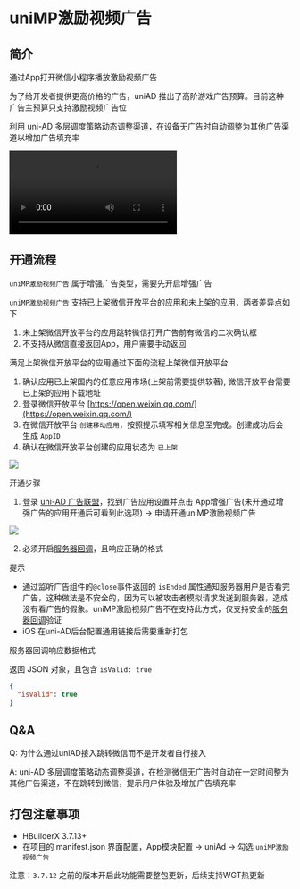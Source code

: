 # uniMP激励视频广告

## 简介

通过App打开微信小程序播放激励视频广告

为了给开发者提供更高价格的广告，uniAD 推出了高阶游戏广告预算。目前这种广告主预算只支持激励视频广告位

利用 uni-AD 多层调度策略动态调整渠道，在设备无广告时自动调整为其他广告渠道以增加广告填充率

<video controls src="https://web-assets.dcloud.net.cn/unidoc/zh/uni-ad/uni-ad-unimp.mp4" style="max-width: 100%;"></video>

## 开通流程

`uniMP激励视频广告` 属于增强广告类型，需要先开启增强广告

`uniMP激励视频广告` 支持已上架微信开放平台的应用和未上架的应用，两者差异点如下

1. 未上架微信开放平台的应用跳转微信打开广告前有微信的二次确认框
2. 不支持从微信直接返回App，用户需要手动返回

满足上架微信开放平台的应用通过下面的流程上架微信开放平台

1. 确认应用已上架国内的任意应用市场(上架前需要提供软著), 微信开放平台需要已上架的应用下载地址
2. 登录微信开放平台 [https://open.weixin.qq.com/](https://open.weixin.qq.com/)
3. 在微信开放平台 `创建移动应用`，按照提示填写相关信息至完成。创建成功后会生成 `AppID`
4. 确认在微信开放平台创建的应用状态为 `已上架`

![](https://web-assets.dcloud.net.cn/unidoc/zh/uni-ad/uni-ad-unimp-open-weixin-status.png)


开通步骤

1. 登录 [uni-AD 广告联盟](https://uniad.dcloud.net.cn)，找到广告应用设置并点击 App增强广告(未开通过增强广告的应用开通后可看到此选项) -> 申请开通uniMP激励视频广告

![](https://web-assets.dcloud.net.cn/unidoc/zh/uni-ad/uni-ad-unimp-web-console-on.png)

2. 必须开启[服务器回调](https://uniapp.dcloud.net.cn/component/ad-rewarded-video.html#callback)，且响应正确的格式


提示
- 通过监听广告组件的`@close`事件返回的 `isEnded` 属性通知服务器用户是否看完广告，这种做法是不安全的，因为可以被攻击者模拟请求发送到服务器，造成没有看广告的假象。uniMP激励视频广告不在支持此方式，仅支持安全的[服务器回调](https://uniapp.dcloud.net.cn/component/ad-rewarded-video.html#callback)验证
- iOS 在uni-AD后台配置通用链接后需要重新打包


服务器回调响应数据格式

返回 JSON 对象，且包含 `isValid: true`

```json
{
  "isValid": true
}
```

## Q&A

Q: 为什么通过uniAD接入跳转微信而不是开发者自行接入

A: uni-AD 多层调度策略动态调整渠道，在检测微信无广告时自动在一定时间整为其他广告渠道，不在跳转到微信，提示用户体验及增加广告填充率


## 打包注意事项

- HBuilderX 3.7.13+
- 在项目的 manifest.json 界面配置，App模块配置 -> uniAd -> 勾选 `uniMP激励视频广告`

注意：`3.7.12` 之前的版本开启此功能需要整包更新，后续支持WGT热更新
